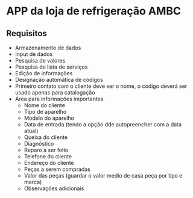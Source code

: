 # APP da loja de refrigeração AMBC



## Requisitos

- Armazenamento de dados
- Input de dados
- Pesquisa de valores 
- Pesquisa de lista de serviços
- Edição de informações
- Designação automática de códigos
- Primeiro contato com o cliente deve ser o nome, o codigo deverá ser usado apenas para catalogação
- Área para informações importantes
    - Nome do cliente
    - Tipo de aparelho
    - Modelo do aparelho
    - Data de entrada (tendo a opção dde autopreencher com a data atual)
    - Queixa do cliente 
    - Diagnóstico
    - Reparo a ser feito
    - Telefone do cliente
    - Endereço do cliente
    - Peças a serem compradas 
    - Valor das peças (guardar o valor medio de casa peça por tipo e marca)
    - Observações adicionais

    





